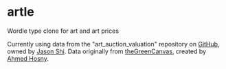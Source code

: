 # artle

Wordle type clone for art and art prices


Currently using data from the  "art_auction_valuation" repository on [GitHub](https://github.com/jasonshi10/art_auction_valuation), owned by [Jason Shi](https://github.com/jasonshi10). Data originally from [theGreenCanvas](https://github.com/ahmedhosny/theGreenCanvas), created by [Ahmed Hosny](https://github.com/ahmedhosny).
